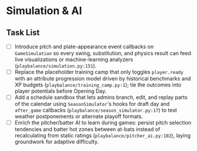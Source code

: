 # Simulation & AI

## Task List

- [ ] Introduce pitch and plate-appearance event callbacks on `GameSimulation` so every swing, substitution, and physics result can feed live visualizations or machine-learning analyzers (`playbalance/simulation.py:151`).
- [ ] Replace the placeholder training camp that only toggles `player.ready` with an attribute progression model driven by historical benchmarks and XP budgets (`playbalance/training_camp.py:1`); tie the outcomes into player potentials before Opening Day.
- [ ] Add a schedule sandbox that lets admins branch, edit, and replay parts of the calendar using `SeasonSimulator`'s hooks for draft day and `after_game` callbacks (`playbalance/season_simulator.py:17`) to test weather postponements or alternate playoff formats.
- [ ] Enrich the pitcher/batter AI to learn during games: persist pitch selection tendencies and batter hot zones between at-bats instead of recalculating from static ratings (`playbalance/pitcher_ai.py:102`), laying groundwork for adaptive difficulty.
